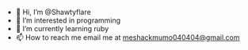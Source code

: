 - 👋 Hi, I’m @Shawtyflare
- 👀 I’m interested in programming
- 🌱 I’m currently learning ruby
- 📫 How to reach me email me at meshackmumo040404@gmail.com

<!---
Shawtyflare/Shawtyflare is a ✨ special ✨ repository because its `README.md` (this file) appears on your GitHub profile.
You can click the Preview link to take a look at your changes.
--->
